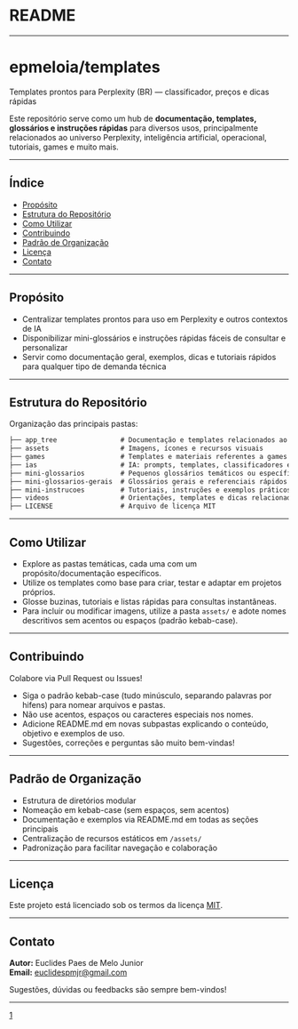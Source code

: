 
# README

***

# epmeloia/templates

Templates prontos para Perplexity (BR) — classificador, preços e dicas rápidas

Este repositório serve como um hub de **documentação, templates, glossários e instruções rápidas** para diversos usos, principalmente relacionados ao universo Perplexity, inteligência artificial, operacional, tutoriais, games e muito mais.

---

## Índice

- [Propósito](#propósito)
- [Estrutura do Repositório](#estrutura-do-repositório)
- [Como Utilizar](#como-utilizar)
- [Contribuindo](#contribuindo)
- [Padrão de Organização](#padrão-de-organização)
- [Licença](#licença)
- [Contato](#contato)

---

## Propósito

- Centralizar templates prontos para uso em Perplexity e outros contextos de IA
- Disponibilizar mini-glossários e instruções rápidas fáceis de consultar e personalizar
- Servir como documentação geral, exemplos, dicas e tutoriais rápidos para qualquer tipo de demanda técnica

---

## Estrutura do Repositório

Organização das principais pastas:
```markdown
├── app_tree                # Documentação e templates relacionados ao sistema APP_TREE
├── assets                  # Imagens, ícones e recursos visuais
├── games                   # Templates e materiais referentes a games e gamificação
├── ias                     # IA: prompts, templates, classificadores e dicas diversas
├── mini-glossarios         # Pequenos glossários temáticos ou específicos
├── mini-glossarios-gerais  # Glossários gerais e referenciais rápidos
├── mini-instrucoes         # Tutoriais, instruções e exemplos práticos simplificados
├── videos                  # Orientações, templates e dicas relacionadas a vídeos
├── LICENSE                 # Arquivo de licença MIT
```

---

## Como Utilizar

- Explore as pastas temáticas, cada uma com um propósito/documentação específicos.
- Utilize os templates como base para criar, testar e adaptar em projetos próprios.
- Glosse buzinas, tutoriais e listas rápidas para consultas instantâneas.
- Para incluir ou modificar imagens, utilize a pasta `assets/` e adote nomes descritivos sem acentos ou espaços (padrão kebab-case).

---

## Contribuindo

Colabore via Pull Request ou Issues!

- Siga o padrão kebab-case (tudo minúsculo, separando palavras por hifens) para nomear arquivos e pastas.
- Não use acentos, espaços ou caracteres especiais nos nomes.
- Adicione README.md em novas subpastas explicando o conteúdo, objetivo e exemplos de uso.
- Sugestões, correções e perguntas são muito bem-vindas!

---

## Padrão de Organização

- Estrutura de diretórios modular
- Nomeação em kebab-case (sem espaços, sem acentos)
- Documentação e exemplos via README.md em todas as seções principais
- Centralização de recursos estáticos em `/assets/`
- Padronização para facilitar navegação e colaboração

---

## Licença

Este projeto está licenciado sob os termos da licença [MIT](LICENSE).

---

## Contato

**Autor:** Euclides Paes de Melo Junior  
**Email:** euclidespmjr@gmail.com

Sugestões, dúvidas ou feedbacks são sempre bem-vindos!


***

[1](https://github.com/epmeloia/templates)
